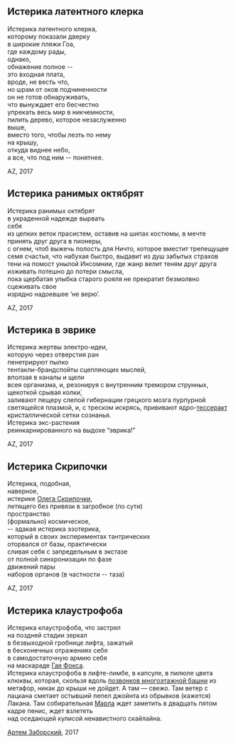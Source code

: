 
## Истерика латентного клерка
 
Истерика латентного клерка,  
которому показали дверку  
в широкие пляжи Гоа,  
где каждому рады,   
однако,   
обнажение полное --   
это входная плата,   
вроде, не весть что,   
но шрам от оков подчиненности   
он не готов обнаруживать,   
что вынуждает его бесчестно  
упрекать весь мир в никчемности,   
пилить дерево, которое незаслуженно   
выше,   
вместо того, чтобы лезть по нему   
на крышу,   
откуда виднее небо,  
а все, что под ним -- понятнее.   
 
 
AZ, 2017
 


## Истерика ранимых октябрят 
  
Истерика ранимых октябрят  
в украденной надежде вырвать  
себя   
из цепких веток прасистем, оставив на шипах костюмы, в мечте принять друг друга в пионеры,   
с огнем, чтоб выжечь полость для Ничто, которое вместит трепещущее семя счастья, что набухая быстро, выдавит из душ забытых страхов тени на помост унылой Инсомнии, где жанр велит теням друг друга изживать потешно 
до потери смысла,   
пока щербатая улыбка старого рояля не прекратит безмолвно сцеживать свое   
изрядно надоевшее ‘не верю’.  

AZ, 2017
 

## Истерика в эврике

Истерика жертвы электро-идеи,   
которую через отверстия ран   
пенетрируют пылко   
тентакли-брандспойты сцепляющих мыслей,   
вползая в каналы и щели   
всея организма, и, резонируя с внутренним тремором струнных,   
щекоткой срывая колки́,   
заливают пещеру слепой гибернации грецкого мозга пурпурной светящейся плазмой, и, с треском искрясь, прививают 
ядро-[тессеракт](https://ru.wikipedia.org/wiki/%D0%A2%D0%B5%D1%81%D1%81%D0%B5%D1%80%D0%B0%D0%BA%D1%82)   
кристаллической сетки сознанья.   
Истерика экс-растения   
реинкарнированного на выдохе “эврика!”  

AZ, 2017



## Истерика Скрипочки  

Истерика, подобная,  
наверное,  
истерике [Олега Скрипочки](http://www.iflscience.com/space/scott-kelly-reveals-how-a-russian-cosmonaut-was-almost-lost-in-space/),   
летящего без привязи в загробное (по сути)  
пространство  
(формально) космическое,   
-- эдакая истерика эзотерика,  
который в своих экспериментах тантрических  
оторвался от базы, практически  
сливая себя с запредельным в экстазе  
от полной синхронизации по фазе  
движений пары  
наборов органов (в частности -- таза)  

AZ, 2017


## Истерика клаустрофоба
Истерика клаустрофоба, что застрял   
на поздней стадии зеркал   
в безвыходной гробнице лифта, зажатый   
в бесконечных отражениях себя   
в самодостаточную армию себя   
на маскараде [Гая Фокса](https://ru.wikipedia.org/wiki/%D0%9C%D0%B0%D1%81%D0%BA%D0%B0_%D0%93%D0%B0%D1%8F_%D0%A4%D0%BE%D0%BA%D1%81%D0%B0).     
Истерика клаустрофоба в лифте-лимбе, в капсуле, в пилюле цвета клюквы, которая, скользя вдоль [позвонков многоэтажной башни](https://ru.wikipedia.org/wiki/%D0%91%D0%B0%D1%88%D0%BD%D1%8F_%D0%B8%D0%B7_%D1%81%D0%BB%D0%BE%D0%BD%D0%BE%D0%B2%D0%BE%D0%B9_%D0%BA%D0%BE%D1%81%D1%82%D0%B8) из метафор, никак до крыши не дойдет. А там — свежо. Там ветер с лацкана сметает остывший пепел джойнта из обрывков (кажется) Лакана. Там собирательная [Марла](https://www.youtube.com/watch?v=ewyHtVSY2o4) ждет заметить
в двадцать пятом кадре пенис, ждет взлететь   
над оседающей кулисой ненавистного скайлайна.  

[Артем Заборский](http://www.zaborskiy.org/), 2017

